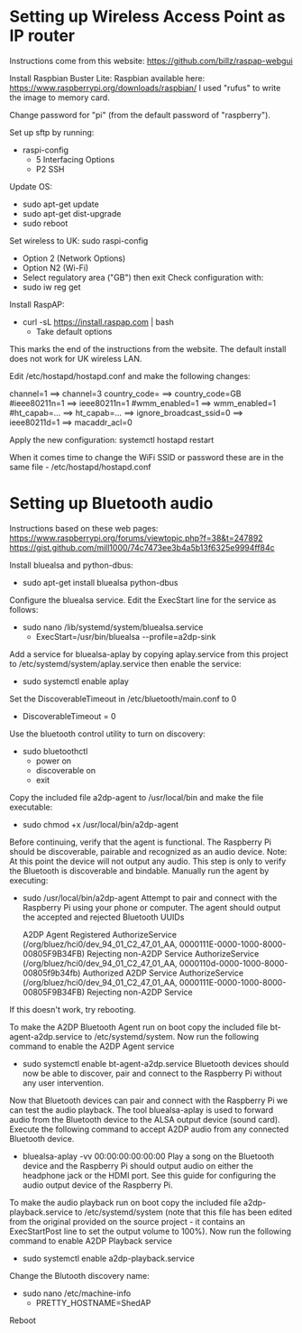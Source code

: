 Setting up Wireless Access Point as IP router
=============================================

Instructions come from this website:
https://github.com/billz/raspap-webgui

Install Raspbian Buster Lite:
Raspbian available here: https://www.raspberrypi.org/downloads/raspbian/
I used "rufus" to write the image to memory card.

Change password for "pi" (from the default password of "raspberry").

Set up sftp by running:
- raspi-config
  - 5 Interfacing Options
  - P2 SSH

Update OS:
- sudo apt-get update
- sudo apt-get dist-upgrade
- sudo reboot

Set wireless to UK:
sudo raspi-config
  - Option 2 (Network Options)
  - Option N2 (Wi-Fi)
  - Select regulatory area ("GB") then exit
Check configuration with:
  - sudo iw reg get

Install RaspAP:
- curl -sL https://install.raspap.com | bash
  - Take default options

This marks the end of the instructions from the website.
The default install does not work for UK wireless LAN.

Edit /etc/hostapd/hostapd.conf and make the following changes:

channel=1		==> channel=3
country_code=   ==> country_code=GB
#ieee80211n=1   ==> ieee80211n=1
#wmm_enabled=1  ==> wmm_enabled=1
#ht_capab=...   ==> ht_capab=...
                ==> ignore_broadcast_ssid=0
                ==> ieee80211d=1
				==> macaddr_acl=0
				
Apply the new configuration:
  systemctl hostapd restart

When it comes time to change the WiFi SSID or password these
are in the same file - /etc/hostapd/hostapd.conf


Setting up Bluetooth audio
==========================

Instructions based on these web pages:
https://www.raspberrypi.org/forums/viewtopic.php?f=38&t=247892
https://gist.github.com/mill1000/74c7473ee3b4a5b13f6325e9994ff84c

Install bluealsa and python-dbus:
- sudo apt-get install bluealsa python-dbus

Configure the bluealsa service. Edit the ExecStart line for the service as follows:
- sudo nano /lib/systemd/system/bluealsa.service
  - ExecStart=/usr/bin/bluealsa --profile=a2dp-sink

Add a service for bluealsa-aplay by copying aplay.service
from this project to /etc/systemd/system/aplay.service then
enable the service:
- sudo systemctl enable aplay

Set the DiscoverableTimeout in /etc/bluetooth/main.conf to 0
- DiscoverableTimeout = 0

Use the bluetooth control utility to turn on discovery:
- sudo bluetoothctl
  - power on
  - discoverable on
  - exit

Copy the included file a2dp-agent to /usr/local/bin 
and make the file executable:
- sudo chmod +x /usr/local/bin/a2dp-agent

Before continuing, verify that the agent is functional. 
The Raspberry Pi should be discoverable, pairable and 
recognized as an audio device. Note: At this point the 
device will not output any audio.  This step is only to 
verify the Bluetooth is discoverable and bindable.
Manually run the agent by executing:
- sudo /usr/local/bin/a2dp-agent
Attempt to pair and connect with the Raspberry Pi using your phone or computer.
The agent should output the accepted and rejected Bluetooth UUIDs

    A2DP Agent Registered
    AuthorizeService (/org/bluez/hci0/dev_94_01_C2_47_01_AA, 0000111E-0000-1000-8000-00805F9B34FB)
    Rejecting non-A2DP Service
    AuthorizeService (/org/bluez/hci0/dev_94_01_C2_47_01_AA, 0000110d-0000-1000-8000-00805f9b34fb)
    Authorized A2DP Service
    AuthorizeService (/org/bluez/hci0/dev_94_01_C2_47_01_AA, 0000111E-0000-1000-8000-00805F9B34FB)
    Rejecting non-A2DP Service

If this doesn't work, try rebooting.

To make the A2DP Bluetooth Agent run on boot copy the included 
file bt-agent-a2dp.service to /etc/systemd/system. Now run the 
following command to enable the A2DP Agent service
- sudo systemctl enable bt-agent-a2dp.service
Bluetooth devices should now be able to discover, pair and connect 
to the Raspberry Pi without any user intervention.

Now that Bluetooth devices can pair and connect with the Raspberry Pi 
we can test the audio playback. The tool bluealsa-aplay is used to 
forward audio from the Bluetooth device to the ALSA output device (sound card).
Execute the following command to accept A2DP audio from any connected Bluetooth device.
- bluealsa-aplay -vv 00:00:00:00:00:00
Play a song on the Bluetooth device and the Raspberry Pi should output audio on 
either the headphone jack or the HDMI port. See this guide for configuring the 
audio output device of the Raspberry Pi.

To make the audio playback run on boot copy the included file a2dp-playback.service 
to /etc/systemd/system (note that this file has been edited from the original
provided on the source project - it contains an ExecStartPost line to set
the output volume to 100%). Now run the following command to enable A2DP Playback service
- sudo systemctl enable a2dp-playback.service

Change the Blutooth discovery name:
- sudo nano /etc/machine-info   
  - PRETTY_HOSTNAME=ShedAP

Reboot

